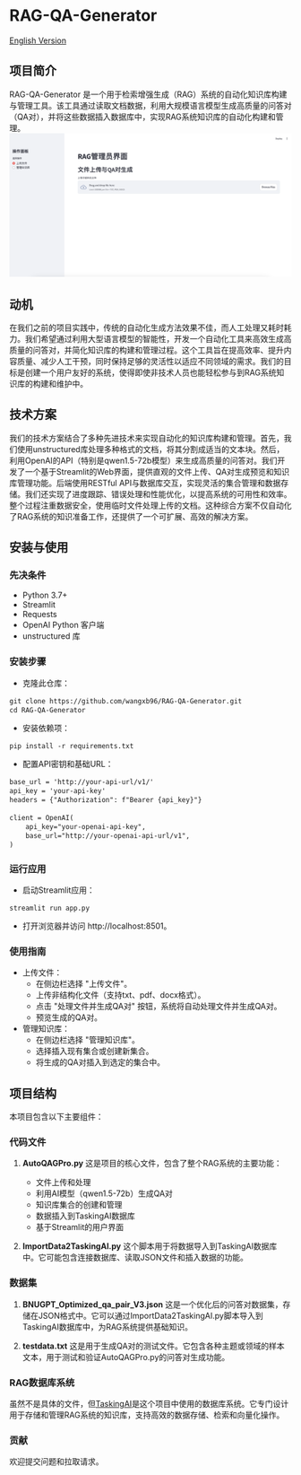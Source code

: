 # RAG-QA-Generator
[English Version](README.md)
## 项目简介
RAG-QA-Generator 是一个用于检索增强生成（RAG）系统的自动化知识库构建与管理工具。该工具通过读取文档数据，利用大规模语言模型生成高质量的问答对（QA对），并将这些数据插入数据库中，实现RAG系统知识库的自动化构建和管理。
![](/Figure/RAG管理主页面.png)
## 动机
在我们之前的项目实践中，传统的自动化生成方法效果不佳，而人工处理又耗时耗力。我们希望通过利用大型语言模型的智能性，开发一个自动化工具来高效生成高质量的问答对，并简化知识库的构建和管理过程。这个工具旨在提高效率、提升内容质量、减少人工干预，同时保持足够的灵活性以适应不同领域的需求。我们的目标是创建一个用户友好的系统，使得即使非技术人员也能轻松参与到RAG系统知识库的构建和维护中。

## 技术方案
我们的技术方案结合了多种先进技术来实现自动化的知识库构建和管理。首先，我们使用unstructured库处理多种格式的文档，将其分割成适当的文本块。然后，利用OpenAI的API（特别是qwen1.5-72b模型）来生成高质量的问答对。我们开发了一个基于Streamlit的Web界面，提供直观的文件上传、QA对生成预览和知识库管理功能。后端使用RESTful API与数据库交互，实现灵活的集合管理和数据存储。我们还实现了进度跟踪、错误处理和性能优化，以提高系统的可用性和效率。整个过程注重数据安全，使用临时文件处理上传的文档。这种综合方案不仅自动化了RAG系统的知识准备工作，还提供了一个可扩展、高效的解决方案。

## 安装与使用
### 先决条件
- Python 3.7+
- Streamlit
- Requests
- OpenAI Python 客户端
- unstructured 库
### 安装步骤
- 克隆此仓库：
```
git clone https://github.com/wangxb96/RAG-QA-Generator.git
cd RAG-QA-Generator
```
- 安装依赖项：
```
pip install -r requirements.txt
``` 
- 配置API密钥和基础URL：
```
base_url = 'http://your-api-url/v1/'
api_key = 'your-api-key'
headers = {"Authorization": f"Bearer {api_key}"}

client = OpenAI(
    api_key="your-openai-api-key",
    base_url="http://your-openai-api-url/v1",
)
```

### 运行应用
- 启动Streamlit应用：
```
streamlit run app.py
```
- 打开浏览器并访问 http://localhost:8501。

### 使用指南
- 上传文件：
    - 在侧边栏选择 "上传文件"。
    - 上传非结构化文件（支持txt、pdf、docx格式）。
    - 点击 "处理文件并生成QA对" 按钮，系统将自动处理文件并生成QA对。
    - 预览生成的QA对。
- 管理知识库：
    - 在侧边栏选择 "管理知识库"。
    - 选择插入现有集合或创建新集合。
    - 将生成的QA对插入到选定的集合中。

## 项目结构
本项目包含以下主要组件：
### 代码文件

1. **AutoQAGPro.py**
   这是项目的核心文件，包含了整个RAG系统的主要功能：
   - 文件上传和处理
   - 利用AI模型（qwen1.5-72b）生成QA对
   - 知识库集合的创建和管理
   - 数据插入到TaskingAI数据库
   - 基于Streamlit的用户界面

2. **ImportData2TaskingAI.py**
   这个脚本用于将数据导入到TaskingAI数据库中。它可能包含连接数据库、读取JSON文件和插入数据的功能。

### 数据集

1. **BNUGPT_Optimized_qa_pair_V3.json**
   这是一个优化后的问答对数据集，存储在JSON格式中。它可以通过ImportData2TaskingAI.py脚本导入到TaskingAI数据库中，为RAG系统提供基础知识。

2. **testdata.txt**
   这是用于生成QA对的测试文件。它包含各种主题或领域的样本文本，用于测试和验证AutoQAGPro.py的问答对生成功能。

### RAG数据库系统

虽然不是具体的文件，但[TaskingAI](https://github.com/TaskingAI/TaskingAI)是这个项目中使用的数据库系统。它专门设计用于存储和管理RAG系统的知识库，支持高效的数据存储、检索和向量化操作。

### 贡献
欢迎提交问题和拉取请求。

